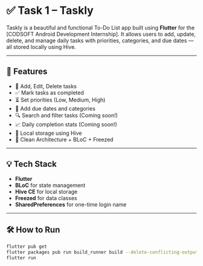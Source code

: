 # ✅ Task 1 – Taskly

Taskly is a beautiful and functional To-Do List app built using **Flutter** for the [CODSOFT Android Development Internship]. It allows users to add, update, delete, and manage daily tasks with priorities, categories, and due dates — all stored locally using Hive.

---

## 🚀 Features

- 📝 Add, Edit, Delete tasks
- ✅ Mark tasks as completed
- ⏳ Set priorities (Low, Medium, High)
- 📆 Add due dates and categories
- 🔍 Search and filter tasks (Coming soon!)
- 📈 Daily completion stats (Coming soon!)
- 💾 Local storage using Hive
- 🧠 Clean Architecture + BLoC + Freezed

---


## 💡 Tech Stack

- **Flutter**
- **BLoC** for state management
- **Hive CE** for local storage
- **Freezed** for data classes
- **SharedPreferences** for one-time login name

---

## 🛠 How to Run

```bash
flutter pub get
flutter packages pub run build_runner build --delete-conflicting-outputs
flutter run
